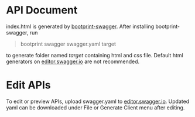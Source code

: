 # API Document
index.html is generated by [bootprint-swagger]. After installing bootprint-swagger, run
> bootprint swagger swagger.yaml target

to generate folder named *target* containing html and css file. Default html generators on [editor.swagger.io] are not recommended.

# Edit APIs
To edit or preview APIs, upload swagger.yaml to [editor.swagger.io]. Updated yaml can be downloaded under File or Generate Client menu after editing.

   [bootprint-swagger]: <https://www.npmjs.com/package/bootprint-swagger>
   [editor.swagger.io]: <http://editor.swagger.io/>
